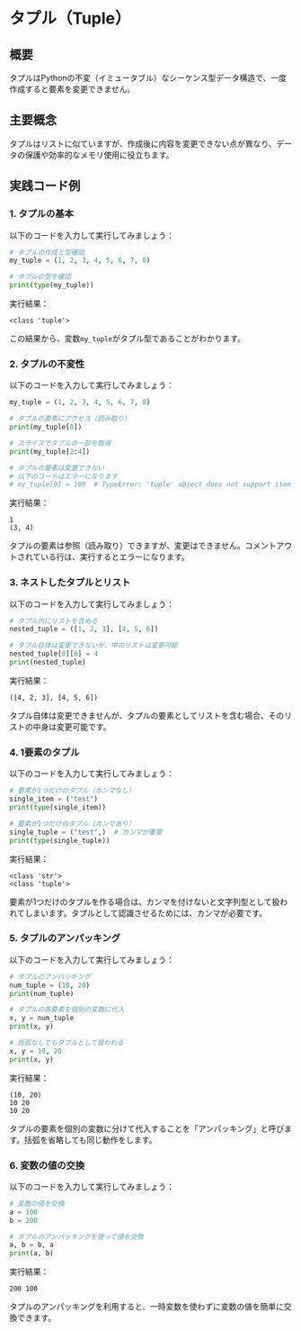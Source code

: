 # タプル（Tuple）

## 概要
タプルはPythonの不変（イミュータブル）なシーケンス型データ構造で、一度作成すると要素を変更できません。

## 主要概念
タプルはリストに似ていますが、作成後に内容を変更できない点が異なり、データの保護や効率的なメモリ使用に役立ちます。

## 実践コード例

### 1. タプルの基本

以下のコードを入力して実行してみましょう：

```python
# タプルの作成と型確認
my_tuple = (1, 2, 3, 4, 5, 6, 7, 8)

# タプルの型を確認
print(type(my_tuple))
```

実行結果：
```
<class 'tuple'>
```

この結果から、変数`my_tuple`がタプル型であることがわかります。

### 2. タプルの不変性

以下のコードを入力して実行してみましょう：

```python
my_tuple = (1, 2, 3, 4, 5, 6, 7, 8)

# タプルの要素にアクセス（読み取り）
print(my_tuple[0])

# スライスでタプルの一部を取得
print(my_tuple[2:4])

# タプルの要素は変更できない
# 以下のコードはエラーになります
# my_tuple[0] = 100  # TypeError: 'tuple' object does not support item assignment
```

実行結果：
```
1
(3, 4)
```

タプルの要素は参照（読み取り）できますが、変更はできません。コメントアウトされている行は、実行するとエラーになります。

### 3. ネストしたタプルとリスト

以下のコードを入力して実行してみましょう：

```python
# タプル内にリストを含める
nested_tuple = ([1, 2, 3], [4, 5, 6])

# タプル自体は変更できないが、中のリストは変更可能
nested_tuple[0][0] = 4
print(nested_tuple)
```

実行結果：
```
([4, 2, 3], [4, 5, 6])
```

タプル自体は変更できませんが、タプルの要素としてリストを含む場合、そのリストの中身は変更可能です。

### 4. 1要素のタプル

以下のコードを入力して実行してみましょう：

```python
# 要素が1つだけのタプル（カンマなし）
single_item = ("test")
print(type(single_item))

# 要素が1つだけのタプル（カンマあり）
single_tuple = ("test",)  # カンマが重要
print(type(single_tuple))
```

実行結果：
```
<class 'str'>
<class 'tuple'>
```

要素が1つだけのタプルを作る場合は、カンマを付けないと文字列型として扱われてしまいます。タプルとして認識させるためには、カンマが必要です。

### 5. タプルのアンパッキング

以下のコードを入力して実行してみましょう：

```python
# タプルのアンパッキング
num_tuple = (10, 20)
print(num_tuple)

# タプルの各要素を個別の変数に代入
x, y = num_tuple
print(x, y)

# 括弧なしでもタプルとして扱われる
x, y = 10, 20
print(x, y)
```

実行結果：
```
(10, 20)
10 20
10 20
```

タプルの要素を個別の変数に分けて代入することを「アンパッキング」と呼びます。括弧を省略しても同じ動作をします。

### 6. 変数の値の交換

以下のコードを入力して実行してみましょう：

```python
# 変数の値を交換
a = 100
b = 200

# タプルのアンパッキングを使って値を交換
a, b = b, a
print(a, b)
```

実行結果：
```
200 100
```

タプルのアンパッキングを利用すると、一時変数を使わずに変数の値を簡単に交換できます。
